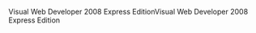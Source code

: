 <span data-ttu-id="95501-101">Visual Web Developer 2008 Express Edition</span><span class="sxs-lookup"><span data-stu-id="95501-101">Visual Web Developer 2008 Express Edition</span></span>